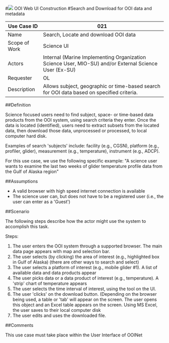 #![](http://www.rpsgroup.com/images/2012-specific/RPSlogo.aspx) OOI Web UI Construction 
#Search and Download for OOI data and metadata

| Use Case ID | 021 |
| --- | --- |
| Name | Search, Locate and download OOI data |
| Scope of Work | Science UI|
| Actors| Internal (Marine Implementing Organization Science User, MIO-SU) and/or External Science User (Ex-SU) |
| Requester | OL |
| Description| Allows subject, geographic or time-based search for OOI data based on specified criteria. |

##Definition

Science focused users need to find subject, space- or time-based data products from the OOI system, using search criteria they enter. Once the data is located (identified), users need to extract subsets from the located data, then download those data, unprocessed or processed, to local computer hard disk.

Examples of search 'subjects' include: facility (e.g., CGSN), platform (e.g., profiler, glider), measurement (e.g., temperature), instrument (e.g., ADCP).

For this use case, we use the following specific example: "A science user wants to examine the last two weeks of glider temperature profile data from the Gulf of Alaska region"

##Assumptions

- A valid browser with high speed internet connection is available
- The science user can, but does not have to be a registered user (i.e., the user can enter as a 'Guest')

##Scenario

The following steps describe how the actor might use the system to accomplish this task.

Steps:

1. The user enters the OOI system through a supported browser. The main data page appears with map and selection bar.
2. The user selects (by clicking) the area of interest (e.g., highlighted box in Gulf of Alaska) (there are other ways to search and select)
3. The user selects a platform of interest (e.g., mobile glider #1). A list of available data and data products appear 
4. The user picks data or a data product of interest (e.g., temperature). A 'strip' chart of temperature appears
5. The user selects the time interval of interest, using the tool on the UI.
6. The user 'clicks' on the download button. (Depending on the browser being used, a table or 'tab' will appear on the screen. The user opens this object and an Excel table appears on the screen. Using MS Excel, the user saves to their local computer disk
7. The user edits and uses the downloaded file.

##Comments

This use case must take place within the User Interface of OOINet
